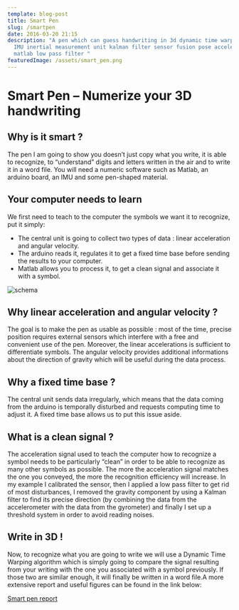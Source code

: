 ```yaml
---
template: blog-post
title: Smart Pen
slug: /smartpen
date: 2016-03-20 21:15
description: "A pen which can guess handwriting in 3d dynamic time warping DTW
  IMU inertial measurement unit kalman filter sensor fusion pose acceleration
  matlab low pass filter "
featuredImage: /assets/smart_pen.png
---
```

<!--StartFragment-->

# Smart Pen – Numerize your 3D handwriting

## Why is it smart ?

The pen I am going to show you doesn’t just copy what you write, it is able to recognize, to “understand” digits and letters written in the air and to write it in a word file. You will need a numeric software such as Matlab, an arduino board, an IMU and some pen-shaped material.

## Your computer needs to learn

We first need to teach to the computer the symbols we want it to recognize, put it simply:

* The central unit is going to collect two types of data : linear acceleration and angular velocity.
* The arduino reads it, regulates it to get a fixed time base before sending the results to your computer.
* Matlab allows you to process it, to get a clean signal and associate it with a symbol.

![schema](/assets/pen_schema.png)

## Why linear acceleration and angular velocity ?

The goal is to make the pen as usable as possible : most of the time, precise position requires external sensors which interfere with a free and convenient use of the pen. Moreover, the linear accelerations is sufficient to differentiate symbols. The angular velocity provides additional informations about the direction of gravity which will be useful during the data process.

## Why a fixed time base ?

The central unit sends data irregularly, which means that the data coming from the arduino is temporally disturbed and requests computing time to adjust it. A fixed time base allows us to put this issue aside.

## What is a clean signal ?

The acceleration signal used to teach the computer how to recognize a symbol needs to be particularly “clean” in order to be able to recognize as many other symbols as possible. The more the acceleration signal matches the one you conveyed, the more the recognition efficiency will increase. In my example I calibrated the sensor, then I applied a low pass filter to get rid of most disturbances, I removed the gravity component by using a Kalman filter to find its precise direction (by combining the data from the accelerometer with the data from the gyrometer) and finally I set up a threshold system in order to avoid reading noises.

## Write in 3D !

Now, to recognize what you are going to write we will use a Dynamic Time Warping algorithm which is simply going to compare the signal resulting from your writing with the one you associated with a symbol previously. If those two are similar enough, it will finally be written in a word file.A more extensive report and useful figures can be found in the link below:

[Smart pen report](https://nicolas-robotics-portfolio-temp.netlify.app/static/7550be49d6549bbc3f50a37e05527250/PJE.pdf)

[](https://nicolas-robotics-portfolio-temp.netlify.app/static/7550be49d6549bbc3f50a37e05527250/PJE.pdf)<!--EndFragment-->
